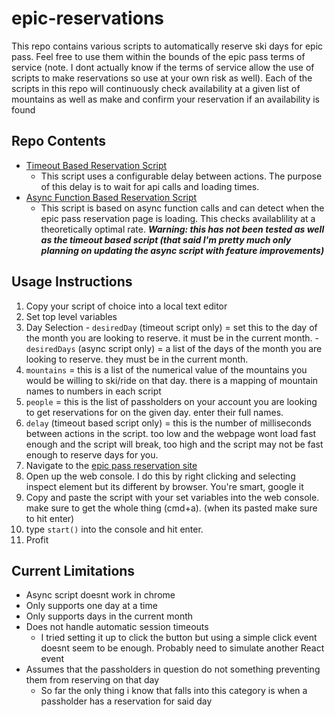 # epic-reservations
This repo contains various scripts to automatically reserve ski days for epic pass. Feel free to use them within the bounds of the epic pass terms of service (note. I dont actually know if the terms of service allow the use of scripts to make reservations so use at your own risk as well). Each of the scripts in this repo will continuously check availability at a given list of mountains as well as make and confirm your reservation if an availability is found

## Repo Contents
- [Timeout Based Reservation Script](https://github.com/dangothemango/epic-reservations/blob/main/scripts/timeoutReservationMaker.js)
  - This script uses a configurable delay between actions. The purpose of this delay is to wait for api calls and loading times.
- [Async Function Based Reservation Script](https://github.com/dangothemango/epic-reservations/blob/main/scripts/asyncReservationMaker.js)
  - This script is based on async function calls and can detect when the epic pass reservation page is loading. This checks availablility at a theoretically optimal rate. ***Warning: this has not been tested as well as the timeout based script (that said I'm pretty much only planning on updating the async script with feature improvements)*** 

## Usage Instructions

1. Copy your script of choice into a local text editor
2. Set top level variables
  1. Day Selection
    - `desiredDay` (timeout script only) = set this to the day of the month you are looking to reserve. it must be in the current month.
    - `desiredDays` (async script only) = a list of the days of the month you are looking to reserve. they must be in the current month.
  2. `mountains` = this is a list of the numerical value of the mountains you would be willing to ski/ride on that day. there is a mapping of mountain names to numbers in each script
  3. `people` = this is the list of passholders on your account you are looking to get reservations for on the given day. enter their full names.
  4. `delay` (timeout based script only) = this is the number of milliseconds between actions in the script. too low and the webpage wont load fast enough and the script will break, too high and the script may not be fast enough to reserve days for you.
3. Navigate to the [epic pass reservation site](https://www.epicpass.com/plan-your-trip/lift-access/reservations.aspx)
4. Open up the web console. I do this by right clicking and selecting inspect element but its different by browser. You're smart, google it
5. Copy and paste the script with your set variables into the web console. make sure to get the whole thing (cmd+a). (when its pasted make sure to hit enter)
6. type `start()` into the console and hit enter.
7. Profit

## Current Limitations

- Async script doesnt work in chrome
- Only supports one day at a time
- Only supports days in the current month
- Does not handle automatic session timeouts
  - I tried setting it up to click the button but using a simple click event doesnt seem to be enough. Probably need to simulate another React event
- Assumes that the passholders in question do not something preventing them from reserving on that day
  - So far the only thing i know that falls into this category is when a passholder has a reservation for said day
